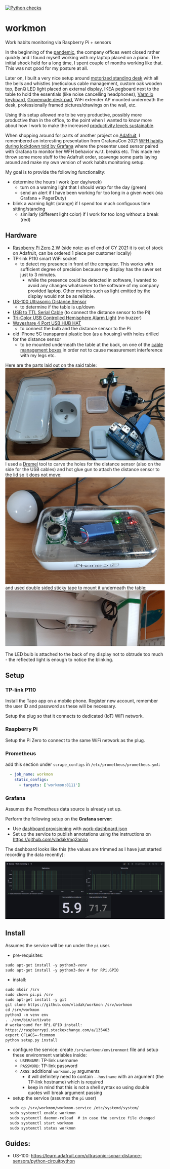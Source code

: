 [![Python checks](https://github.com/vladak/workmon/actions/workflows/python-checks.yml/badge.svg)](https://github.com/vladak/workmon/actions/workflows/python-checks.yml)

# workmon

Work habits monitoring via Raspberry Pi + sensors

In the beginning of the [pandemic](https://en.wikipedia.org/wiki/COVID-19), the company offices went closed rather quickly and I found myself working with my laptop placed on a piano. The initial shock held for a long time, I spent couple of months working like that. This was not good for my posture at all.

Later on, I built a very nice setup around [motorized standing desk](https://www.fully.com/standing-desks.html) with all the bells and whistles (meticulous cable management, custom oak wooden top, BenQ LED light placed on external display, IKEA pegboard next to the table to hold the essentials (like noise cancelling headphones), [Varmilo keyboard](https://en.varmilo.com/), [Grovemade desk pad](https://grovemade.com/product/matte-desk-pad/?initial=533), WiFi extender AP mounted underneath the desk, professionally framed pictures/drawings on the wall, etc.

Using this setup allowed me to be very productive, possibly more productive than in the office, to the point when I wanted to know more about how I work to make the increased [productivity levels sustainable](https://drmaciver.substack.com/p/people-dont-work-as-much-as-you-think).

When shopping around for parts of another project on [Adafruit](https://adafruit.com), I remembered an interesting presentation from GrafanaCon 2021 [WFH habits during lockdown told by Grafana](https://grafana.com/go/grafanaconline/2021/grafana-wfh-habits/) where the presenter used sensor paired with Grafana to monitor her WFH behavior w.r.t. breaks etc. This made me throw some more stuff to the Adafruit order, scavenge some parts laying around and make my own version of work habits monitoring setup.

My goal is to provide the following functionality:
  - determine the hours I work (per day/week)
    - turn on a warning light that I should wrap for the day (green)
    - send an alert if I have been working for too long in a given week (via Grafana + PagerDuty)
  - blink a warning light (orange) if I spend too much configuous time sitting/standing
    - similarly (different light color) if I work for too long without a break (red)

## Hardware

- [Raspberry Pi Zero 2 W](https://www.raspberrypi.com/products/raspberry-pi-zero-2-w/) (side note: as of end of CY 2021 it is out of stock on Adafruit, can be ordered 1 piece per customer locally)
- TP-link P110 smart WiFi socket
  - to detect my presence in front of the computer. This works with sufficient degree of precision because my display has the saver set just to 3 minutes.
    - while the presence could be detected in software, I wanted to avoid any changes whatsoever to the software of my company provided laptop. Other metrics such as light emitted by the display would not be as reliable.
- [US-100 Ultrasonic Distance Sensor](https://www.adafruit.com/product/4019)
  - to determine if the table is up/down
- [USB to TTL Serial Cable](https://www.adafruit.com/product/954) (to connect the distance sensor to the Pi)
- [Tri-Color USB Controlled Hemisphere Alarm Light](https://www.adafruit.com/product/5127) (no buzzer)
- [Waveshare 4 Port USB HUB HAT](https://www.waveshare.com/usb-hub-hat.htm)
  - to connect the bulb and the distance sensor to the Pi 
- old iPhone 5C transparent plastic box (as a housing) with holes drilled for the distance sensor
  - to be mounted underneath the table at the back, on one of the [cable management boxes](https://www.fully.com/en-eu/accessories/wire-management/wiretamer.html) in order not to cause measurement interference with my legs etc.

Here are the parts laid out on the said table:
![Parts](/img/parts.jpg)
I used a [Dremel](https://us.dremel.com/en_US/) tool to carve the holes for the distance sensor (also on the side for the USB cables) and hot glue gun to attach the distance sensor to the lid so it does not move:
![Assembled case](/img/assembled.jpg)
and used double sided sticky tape to mount it underneath the table:
![Underneath the table](/img/table.jpg)

The LED bulb is attached to the back of my display not to obtrude too much - the reflected light is enough to notice the blinking.

## Setup

### TP-link P110

Install the Tapo app on a mobile phone. Register new account, remember the user ID and password as these will be necessary.

Setup the plug so that it connects to dedicated (IoT) WiFi network.

### Raspberry Pi

Setup the Pi Zero to connect to the same WiFi network as the plug.

### Prometheus

add this section under `scrape_configs` in `/etc/prometheus/prometheus.yml`:
```yml
  - job_name: workmon
    static_configs:
      - targets: ['workmon:8111']
```

### Grafana

Assumes the Prometheus data source is already set up.

Perform the following setup on the **Grafana server**:

- Use [dashboard provisioning](https://grafana.com/docs/grafana/latest/administration/provisioning/#dashboards) with [work-dashboard.json](https://github.com/vladak/workmon/blob/main/work-dashboard.json)
- Set up the service to publish annotations using the instructions on https://github.com/vladak/mq2anno

The dashboard looks like this (the values are trimmed as I have just started recording the data recently):

![work dashboard in Grafana](/img/work-dashboard.png)

## Install

Assumes the service will be run under the `pi` user.

- pre-requisites:
```
sudo apt-get install -y python3-venv
sudo apt-get install -y python3-dev # for RPi.GPIO
```
- install:
```
sudo mkdir /srv
sudo chown pi:pi /srv
sudo apt-get install -y git
git clone https://github.com/vladak/workmon /srv/workmon
cd /srv/workmon
python3 -m venv env
. ./env/bin/activate
# workaround for RPi.GPIO install: https://raspberrypi.stackexchange.com/a/135463
export CFLAGS=-fcommon
python setup.py install
```
- configure the service: create `/srv/workmon/environment` file and setup these environment variables inside:
  - `USERNAME`: TP-link username
  - `PASSWORD`: TP-link password
  - `ARGS`: additional `workmon.py` arguments
    - it will definitely need to contain `--hostname` with an argument (the TP-link hostname) which is required 
    - keep in mind that this is not a shell syntax so using double quotes will break argument passing
- setup the service (assumes the `pi` user)
```
  sudo cp /srv/workmon/workmon.service /etc/systemd/system/
  sudo systemctl enable workmon
  sudo systemctl daemon-reload  # in case the service file changed
  sudo systemctl start workmon
  sudo systemctl status workmon
```

## Guides:

- US-100: https://learn.adafruit.com/ultrasonic-sonar-distance-sensors/python-circuitpython
